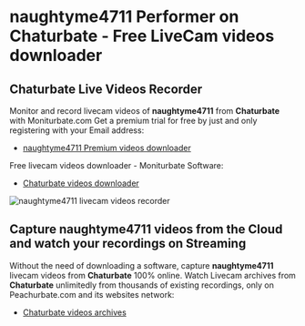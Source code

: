 # naughtyme4711 Performer on Chaturbate - Free LiveCam videos downloader

## Chaturbate Live Videos Recorder

Monitor and record livecam videos of **naughtyme4711** from **Chaturbate** with Moniturbate.com
Get a premium trial for free by just and only registering with your Email address:
* [naughtyme4711 Premium videos downloader](https://moniturbate.com/request-demo-licence-key.html)

Free livecam videos downloader - Moniturbate Software:
* [Chaturbate videos downloader](https://moniturbate.com/moniturbate-download-software.html)

![naughtyme4711 livecam videos recorder](https://peachurnet.com/templates/moniturbate-software.png)


## Capture naughtyme4711 videos from the Cloud and watch your recordings on Streaming

Without the need of downloading a software, capture **naughtyme4711** livecam videos from **Chaturbate** 100% online.
Watch Livecam archives from **Chaturbate** unlimitedly from thousands of existing recordings, only on Peachurbate.com and its websites network:
* [Chaturbate videos archives](https://peachurnet.com/)